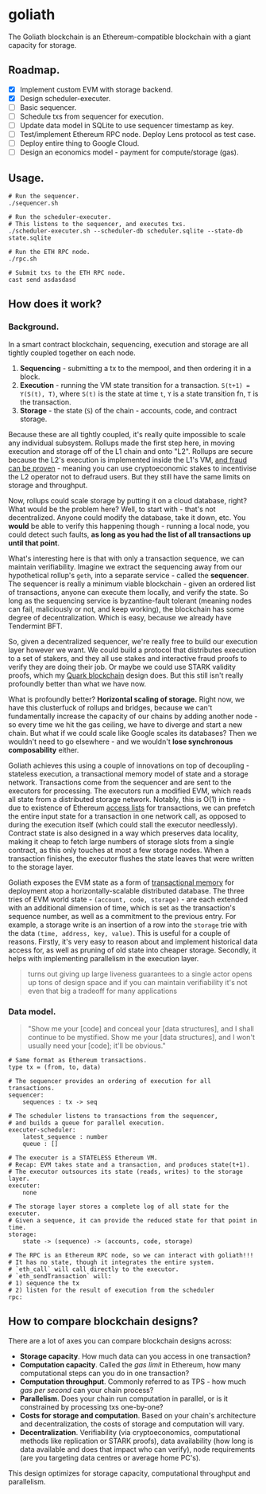goliath
=======

The Goliath blockchain is an Ethereum-compatible blockchain with a giant capacity for storage.

## Roadmap.

 - [x] Implement custom EVM with storage backend.
 - [x] Design scheduler-executer.
 - [ ] Basic sequencer.
 - [ ] Schedule txs from sequencer for execution.
 - [ ] Update data model in SQLite to use sequencer timestamp as key.
 - [ ] Test/implement Ethereum RPC node. Deploy Lens protocol as test case.
 - [ ] Deploy entire thing to Google Cloud.
 - [ ] Design an economics model - payment for compute/storage (gas).

## Usage.

```
# Run the sequencer.
./sequencer.sh

# Run the scheduler-executer.
# This listens to the sequencer, and executes txs.
./scheduler-executer.sh --scheduler-db scheduler.sqlite --state-db state.sqlite

# Run the ETH RPC node.
./rpc.sh

# Submit txs to the ETH RPC node.
cast send asdasdasd
```

## How does it work?

### Background.

In a smart contract blockchain, sequencing, execution and storage are all tightly coupled together on each node. 

 1. **Sequencing** - submitting a tx to the mempool, and then ordering it in a block.
 2. **Execution** - running the VM state transition for a transaction. `S(t+1) = Y(S(t), T)`, where `S(t)` is the state at time `t`, `Y` is a state transition fn, `T` is the transaction.
 3. **Storage** - the state (`S`) of the chain - accounts, code, and contract storage.

Because these are all tightly coupled, it's really quite impossible to scale any individual subsystem. Rollups made the first step here, in moving execution and storage off of the L1 chain and onto "L2". Rollups are secure because the L2's execution is implemented inside the L1's VM, [and fraud can be proven](https://github.com/ethereum-optimism/cannon) - meaning you can use cryptoeconomic stakes to incentivise the L2 operator not to defraud users. But they still have the same limits on storage and throughput.

Now, rollups could scale storage by putting it on a cloud database, right? What would be the problem here? Well, to start with - that's not decentralized. Anyone could modify the database, take it down, etc. You **would** be able to verify this happening though - running a local node, you could detect such faults, **as long as you had the list of all transactions up until that point**. 

What's interesting here is that with only a transaction sequence, we can maintain verifiability. Imagine we extract the sequencing away from our hypothetical rollup's `geth`, into a separate service - called the **sequencer**. The sequencer is really a minimum viable blockchain - given an ordered list of transactions, anyone can execute them locally, and verify the state. So long as the sequencing service is byzantine-fault tolerant (meaning nodes can fail, maliciously or not, and keep working), the blockchain has some degree of decentralization. Which is easy, because we already have Tendermint BFT.

So, given a decentralized sequencer, we're really free to build our execution layer however we want. We could build a protocol that distributes execution to a set of stakers, and they all use stakes and interactive fraud proofs to verify they are doing their job. Or maybe we could use STARK validity proofs, which my [Quark blockchain](https://github.com/liamzebedee/quark-blockchain) design does. But this still isn't really profoundly better than what we have now.

What is profoundly better? **Horizontal scaling of storage.** Right now, we have this clusterfuck of rollups and bridges, because we can't fundamentally increase the capacity of our chains by adding another node - so every time we hit the gas ceiling, we have to diverge and start a new chain. But what if we could scale like Google scales its databases? Then we wouldn't need to go elsewhere - and we wouldn't **lose synchronous composability** either. 

Goliath achieves this using a couple of innovations on top of decoupling - stateless execution, a transactional memory model of state and a storage network. Transactions come from the sequencer and are sent to the executors for processing. The executors run a modified EVM, which reads all state from a distributed storage network. Notably, this is O(1) in time - due to existence of Ethereum [access lists](https://eips.ethereum.org/EIPS/eip-2930) for transactions, we can prefetch the entire input state for a transaction in one network call, as opposed to during the execution itself (which could stall the executor needlessly). Contract state is also designed in a way which preserves data locality, making it cheap to fetch large numbers of storage slots from a single contract, as this only touches at most a few storage nodes. When a transaction finishes, the executor flushes the state leaves that were written to the storage layer. 

Goliath exposes the EVM state as a form of [transactional memory](https://en.wikipedia.org/wiki/Multiversion_concurrency_control) for deployment atop a horizontally-scalable distributed database. The three tries of EVM world state - `(account, code, storage)` - are each extended with an additional dimension of time, which is set as the transaction's sequence number, as well as a commitment to the previous entry. For example, a storage write is an insertion of a row into the `storage` trie with the data `(time, address, key, value)`. This is useful for a couple of reasons. Firstly, it's very easy to reason about and implement historical data access for, as well as pruning of old state into cheaper storage. Secondly, it helps with implementing parallelism in the execution layer. 

> turns out giving up large liveness guarantees to a single actor opens up tons of design space and if you can maintain verifiability it's not even that big a tradeoff for many applications

### Data model.

> "Show me your [code] and conceal your [data structures], and I shall continue to be mystified. Show me your [data structures], and I won't usually need your [code]; it'll be obvious."

```
# Same format as Ethereum transactions.
type tx = (from, to, data)

# The sequencer provides an ordering of execution for all transactions.
sequencer:
    sequences : tx -> seq

# The scheduler listens to transactions from the sequencer,
# and builds a queue for parallel execution.
executer-scheduler:
    latest_sequence : number
    queue : []

# The executer is a STATELESS Ethereum VM.
# Recap: EVM takes state and a transaction, and produces state(t+1).
# The executor outsources its state (reads, writes) to the storage layer.
executer:
    none

# The storage layer stores a complete log of all state for the executer.
# Given a sequence, it can provide the reduced state for that point in time.
storage:
    state -> (sequence) -> (accounts, code, storage)

# The RPC is an Ethereum RPC node, so we can interact with goliath!!!
# It has no state, though it integrates the entire system.
# `eth_call` will call directly to the executor.
# `eth_sendTransaction` will:
# 1) sequence the tx
# 2) listen for the result of execution from the scheduler
rpc:
```

## How to compare blockchain designs?

There are a lot of axes you can compare blockchain designs across:

 * **Storage capacity**. How much data can you access in one transaction? 
 * **Computation capacity**. Called the *gas limit* in Ethereum, how many computational steps can you do in one transaction?
 * **Computation throughput**. Commonly referred to as TPS - how much *gas per second* can your chain process?
 * **Parallelism**. Does your chain run computation in parallel, or is it constrained by processing txs one-by-one? 
 * **Costs for storage and computation**. Based on your chain's architecture and decentralization, the costs of storage and computation will vary.
 * **Decentralization**. Verifiability (via cryptoeconomics, computational methods like replication or STARK proofs), data availability (how long is data available and does that impact who can verify), node requirements (are you targeting data centres or average home PC's).

This design optimizes for storage capacity, computational throughput and parallelism.


